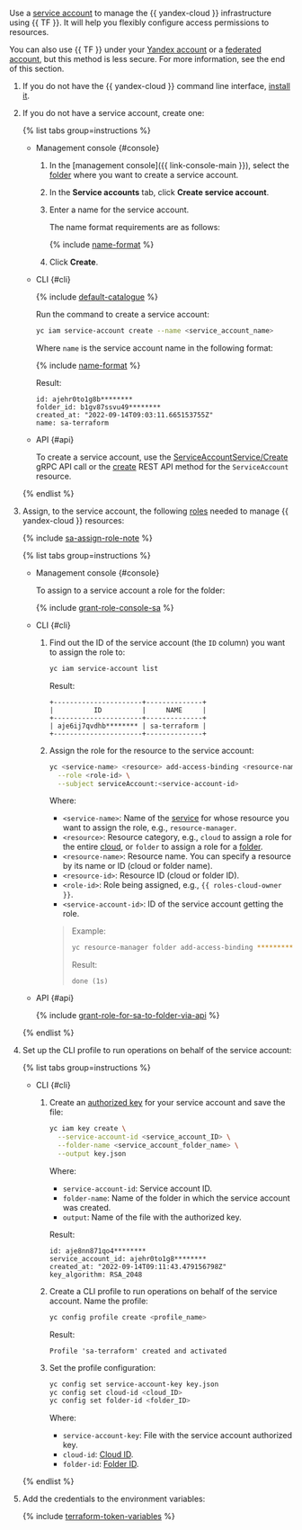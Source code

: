 Use a [service account](../../iam/concepts/users/service-accounts.md) to manage the {{ yandex-cloud }} infrastructure using {{ TF }}. It will help you flexibly configure access permissions to resources.

You can also use {{ TF }} under your [Yandex account](../../iam/concepts/users/accounts.md#passport) or a [federated account](../../iam/concepts/users/accounts.md#saml-federation), but this method is less secure. For more information, see the end of this section.
1. If you do not have the {{ yandex-cloud }} command line interface, [install it](../../cli/quickstart.md#install).
1. If you do not have a service account, create one:

   {% list tabs group=instructions %}

   - Management console {#console}

     1. In the [management console]({{ link-console-main }}), select the [folder](../../resource-manager/concepts/resources-hierarchy.md#folder) where you want to create a service account.
     1. In the **Service accounts** tab, click **Create service account**.
     1. Enter a name for the service account.

        The name format requirements are as follows:

        {% include [name-format](../../_includes/name-format.md) %}

     1. Click **Create**.

   - CLI {#cli}

     {% include [default-catalogue](../../_includes/default-catalogue.md) %}

     Run the command to create a service account:

     ```bash
     yc iam service-account create --name <service_account_name>
     ```

     Where `name` is the service account name in the following format:

     {% include [name-format](../../_includes/name-format.md) %}

     Result:

     ```text
     id: ajehr0to1g8b********
     folder_id: b1gv87ssvu49********
     created_at: "2022-09-14T09:03:11.665153755Z"
     name: sa-terraform
     ```

   - API {#api}

     To create a service account, use the [ServiceAccountService/Create](../../iam/api-ref/grpc/service_account_service.md#Create) gRPC API call or the [create](../../iam/api-ref/ServiceAccount/create.md) REST API method for the `ServiceAccount` resource.

    {% endlist %}

1. Assign, to the service account, the following [roles](../../iam/concepts/access-control/roles.md) needed to manage {{ yandex-cloud }} resources:

   {% include [sa-assign-role-note](../../_includes/sa-assign-role-note.md) %}

   {% list tabs group=instructions %}

   - Management console {#console}

     To assign to a service account a role for the folder:

     {% include [grant-role-console-sa](../../_includes/grant-role-console-sa.md) %}

   - CLI {#cli}

     1. Find out the ID of the service account (the `ID` column) you want to assign the role to:

        ```bash
        yc iam service-account list
        ```

        Result:

        ```text
        +----------------------+--------------+
        |          ID          |     NAME     |
        +----------------------+--------------+
        | aje6ij7qvdhb******** | sa-terraform |
        +----------------------+--------------+
        ```

     1. Assign the role for the resource to the service account:

        ```bash
        yc <service-name> <resource> add-access-binding <resource-name>|<resource-id> \
          --role <role-id> \
          --subject serviceAccount:<service-account-id>
        ```

        Where:
        * `<service-name>`: Name of the [service](../../cli/cli-ref/index.md#service-manage) for whose resource you want to assign the role, e.g., `resource-manager`.
        * `<resource>`: Resource category, e.g., `cloud` to assign a role for the entire [cloud](../../resource-manager/concepts/resources-hierarchy.md#cloud), or `folder` to assign a role for a [folder](../../resource-manager/concepts/resources-hierarchy.md#folder).
        * `<resource-name>`: Resource name. You can specify a resource by its name or ID (cloud or folder name).
        * `<resource-id>`: Resource ID (cloud or folder ID).
        * `<role-id>`: Role being assigned, e.g., `{{ roles-cloud-owner }}`.
        * `<service-account-id>`: ID of the service account getting the role.

        >Example:
        > 
        >```bash
        >yc resource-manager folder add-access-binding **********9n9hi2qu --role editor --subject serviceAccount:**********qhi2qu
        >```
        >
        >Result:
        >
        >```text
        >done (1s)
        >```

   - API {#api}

     {% include [grant-role-for-sa-to-folder-via-api](../../_includes/iam/grant-role-for-sa-to-folder-via-api.md) %}

   {% endlist %}

1. Set up the CLI profile to run operations on behalf of the service account:

   {% list tabs group=instructions %}

   - CLI {#cli}

     1. Create an [authorized key](../../iam/concepts/authorization/key.md) for your service account and save the file:

        ```bash
        yc iam key create \
          --service-account-id <service_account_ID> \
          --folder-name <service_account_folder_name> \
          --output key.json
        ```

        Where:
        * `service-account-id`: Service account ID.
        * `folder-name`: Name of the folder in which the service account was created.
        * `output`: Name of the file with the authorized key.

        Result:

        ```text
        id: aje8nn871qo4********
        service_account_id: ajehr0to1g8********
        created_at: "2022-09-14T09:11:43.479156798Z"
        key_algorithm: RSA_2048
        ```

     1. Create a CLI profile to run operations on behalf of the service account. Name the profile:

        ```bash
        yc config profile create <profile_name>
        ```

        Result:

        ```text
        Profile 'sa-terraform' created and activated
        ```

     1. Set the profile configuration:


        ```bash
        yc config set service-account-key key.json
        yc config set cloud-id <cloud_ID>
        yc config set folder-id <folder_ID>
        ```



        Where:
        * `service-account-key`: File with the service account authorized key.
        * `cloud-id`: [Cloud ID](../../resource-manager/operations/cloud/get-id.md).
        * `folder-id`: [Folder ID](../../resource-manager/operations/folder/get-id.md).

   {% endlist %}

1. Add the credentials to the environment variables:

   {% include [terraform-token-variables](../../_includes/terraform-token-variables.md) %}
